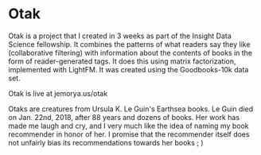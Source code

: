 # Otak

Otak is a project that I created in 3 weeks as part of the Insight Data Science fellowship. It combines the patterns of what readers say they like (collaborative filtering) with information about the contents of books in the form of reader-generated tags. It does this using matrix factorization, implemented with LightFM. It was created using the Goodbooks-10k data set.

Otak is live at jemorya.us/otak

Otaks are creatures from Ursula K. Le Guin's Earthsea books. Le Guin died on Jan. 22nd, 2018, after 88 years and dozens of books. Her work has made me laugh and cry, and I very much like the idea of naming my book recommender in honor of her. I promise that the recommender itself does not unfairly bias its recommendations towards her books ; )
